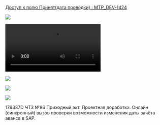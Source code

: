 
[Доступ к полю Принят(дата проводки) : MTP_DEV-1424](https://yt.surgutneftegas.ru:4443/issue/MTP_DEV-1424)

![](Комментарий%20Александра.jpg)

![](Видео%20с%20примером%20изменения%20даты%20зачёта%20аванса.mp4)

![](1424%20Проверка%20возможности%20изменения%20в%20SAP.jpg)

![](Онлайн%20вызов.jpg)


![](Доработки%20по%20зачёту%20аванса.jpg)

179337D ЧТЗ №86 Приходный акт. Проектная доработка. Онлайн (синхронный) вызов проверки возможности изменения даты зачёта аванса в SAP.
